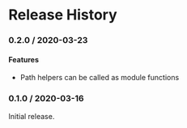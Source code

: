 # Release History

### 0.2.0 / 2020-03-23

#### Features

* Path helpers can be called as module functions

### 0.1.0 / 2020-03-16

Initial release.

